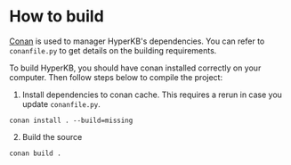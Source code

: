 # How to build

[Conan](https://docs.conan.io/2/index.html) is used to manager HyperKB's
dependencies. You can refer to   `conanfile.py` to get details on the building
requirements.

To build HyperKB, you should have conan installed correctly on your
computer. Then follow steps below to compile the project:

1. Install dependencies to conan cache. This requires a rerun in case you update
   `conanfile.py`.

```
conan install . --build=missing
```

2. Build the source

```
conan build .
```